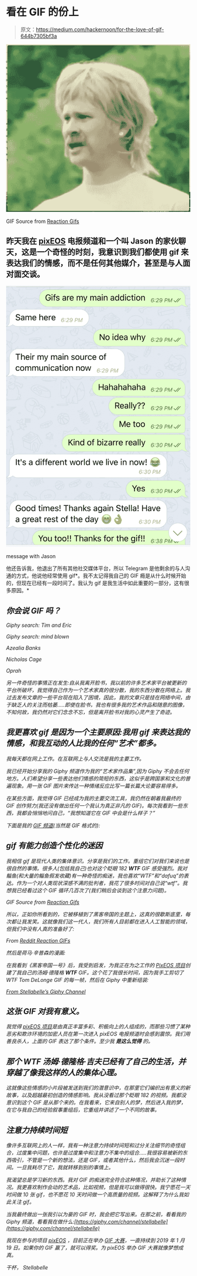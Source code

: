 # 看在 GIF 的份上

> 原文：<https://medium.com/hackernoon/for-the-love-of-gif-644b7305bf3a>

![](img/eac005d4f37841b05b25a3bde11e755e.png)

GIF Source from [Reaction Gifs](https://www.reactiongifs.com/tom-delonge-wtf/)

## 昨天我在 [pixEOS](https://www.pixeos.io) 电报频道和一个叫 Jason 的家伙聊天，这是一个奇怪的时刻，我意识到我们都使用 gif 来表达我们的情感，而不是任何其他媒介，甚至是与人面对面交谈。

![](img/588a3b953ca0dbbb2bd6603b6e41de4d.png)

message with Jason

他还告诉我，他退出了所有其他社交媒体平台，所以 Telegram 是他剩余的与人沟通的方式，他说他经常使用 gif*。我不太记得我自己的 GIF 瘾是从什么时候开始的，但现在已经有一段时间了。我认为 gif 是我生活中如此重要的一部分，这有很多原因。*

## *你会说 GIF 吗？*

*Giphy search: Tim and Eric*

*Giphy search: mind blown*

*Azealia Banks*

*Nicholas Cage*

*Oprah*

*另一件奇怪的事情正在发生:自从我离开脸书，我以前的许多艺术家平台被更新的平台所破坏，我觉得自己作为一个艺术家真的很分散，我的东西分散在网络上。我过去发布文章的一些平台现在陷入了困境，因此，我的文章只是挂在网络中间，由于缺乏人的关注而枯萎…..即使在脸书，我也有很多我的艺术作品和随意的图像，不知何故，我仍然对它们念念不忘，但是离开脸书对我的心灵产生了奇迹。*

## *我更喜欢 gif 是因为一个主要原因:我用 gif 来表达我的情感，和我互动的人比我的任何“艺术”都多。*

*我每天都在网上工作。在互联网上与人交流是我的主要工作。*

*我已经开始分享我的 Giphy 频道作为我的“艺术家作品集”,因为 Giphy 不会去任何地方。人们希望分享一些表达他们情感的简短的东西，这似乎是跨国家和文化的普遍现象。用一张 GIF 图片来传达一种情绪反应比写一篇长篇大论要容易得多。*

*在某些方面，我觉得 GIF 已经成为我的主要交流工具，我仍然在朝着我最终的 GIF 创作努力(我还没有做出任何一个我认为真正非凡的 GIF)。每次我看到一些东西，我都会悄悄地问自己，“我想知道它在 GIF 中会是什么样子？”*

*下面是我的 [GIF 频道](https://giphy.com/channel/stellabelle)(当然是 GIF 格式的):*

## *gif 有能力创造个性化的迷因*

*我相信 gif 是现代人类的集体意识。分享是我们的工作。重组它们对我们来说也是很自然的事情。很多人(包括我自己)也对这个眨眼 182 ***WTF*** GIF 感受强烈。我对鲻鱼(和大量的鲻鱼假发收藏)有一种奇怪的痴迷，我也喜欢“WTF”和“dafuq”的表达。作为一个对人类现状深感不满的批判者，我花了很多时间对自己说“wtf”。我想我已经看过这个 GIF 循环几百次了(我们稍后会谈到这个注意力问题)。*

*GIF Source from [Reaction Gifs](https://www.reactiongifs.com/tom-delonge-wtf/)*

*所以，正如你所看到的，它被移植到了黑客帝国的主题上，这真的很歇斯底里，每次都让我发笑。这就像我们这一代人，我们所有人目前都在进入人工智能的领域，但我们中没有人真的准备好了:*

*From [Reddit Reaction GIFs](https://www.reddit.com/r/reactiongifs/comments/6jgt0n/mrw_i_shoot_someone_in_the_chest_and_he_gets_back/)*

*然后是荷马·辛普森的漫画:*

*在我看到《黑客帝国一号》后，我受到启发，为我正在为之工作的 [PixEOS 项目](https://www.pixeos.io)创建了我自己的汤姆·德隆格 ***WTF*** GIF。这个花了我很长时间，因为我手工剪切了 WTF Tom DeLonge GIF 的每一帧，然后在 Giphy 中重新组装:*

*[From Stellabelle’s Giphy Channel](https://giphy.com/channel/stellabelle)*

## *这张 GIF 对我有意义。*

*我觉得 [pixEOS 项目](https://www.pixeos.io)是由真正丰富多彩、积极向上的人组成的，而那些习惯了某种恶劣和欺诈环境的加密人员在第一次进入 pixEOS 电报频道时会感到震惊。我们用善良杀人，上面的 GIF 表达了那个条件。至少我 ***是这么觉得*** 的。*

## *那个 WTF 汤姆·德隆格·吉夫已经有了自己的生活，并穿越了像我这样的人的集体心理。*

*这就像这些情感的小片段被发送到我们的潜意识中，在那里它们编织出有意义的新故事，以及超越最初创造的情感影响。我从没看过那个眨眼 182 的视频。我都没意识到这个 GIF 是从那个来的。在我看来，它来自别人的梦，然后进入我的梦，在它与我自己的经验叙事重组后，它重组并讲述了一个不同的故事。*

## *注意力持续时间短*

*像许多互联网上的人一样，我有一种注意力持续时间短和过分关注细节的奇怪组合，过度集中问题，也许是过度集中和注意力不集中的组合…..我很容易被新的东西吸引，不管是一个新的想法，还是 GIF，或者其他什么，然后我会沉迷一段时间。一旦我耗尽了它，我就转移到别的事情上。*

*我渴望总是学习新的东西。我对 GIF 的痴迷完全符合这种情况，并助长了这种情况。我更喜欢制作会动的艺术品，比如视频，但是我可以做得很快。我宁愿花一天时间做 10 张 gif，也不愿花 10 天时间做一个高质量的视频。这解释了为什么我如此关注 gif。*

*当我最终做出一张我引以为豪的 GIF 时，我会把它写出来。在那之前，看看我的 Giphy 频道，看看我在做什么:[https://giphy.com/channel/stellabelle](https://giphy.com/channel/stellabelle)*

*我现在参与的项目 [pixEOS](https://www.pixeos.io) ，目前正在举办 [GIF 大赛](https://trybe.one/pixeos-gif-contest-10000-pixeos-in-prizes/)，一直持续到 2019 年 1 月 19 日。如果你的 GIF 赢了，就可以得奖。为 pixEOS 举办 GIF 大赛就像梦想成真。*

*干杯，
Stellabelle*
